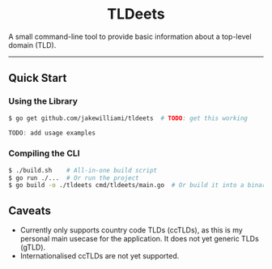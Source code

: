 <h1 align="center">TLDeets</h1>

A small command-line tool to provide basic information about a top-level domain (TLD).

---

## Quick Start

### Using the Library

```bash
$ go get github.com/jakewilliami/tldeets  # TODO: get this working
```

```go
TODO: add usage examples
```

### Compiling the CLI

```bash
$ ./build.sh    # All-in-one build script
$ go run ./...  # Or run the project
$ go build -o ./tldeets cmd/tldeets/main.go  # Or build it into a binary
```

## Caveats

  - Currently only supports country code TLDs (ccTLDs), as this is my personal main usecase for the application.  It does not yet generic TLDs (gTLD).
  - Internationalised ccTLDs are not yet supported.
